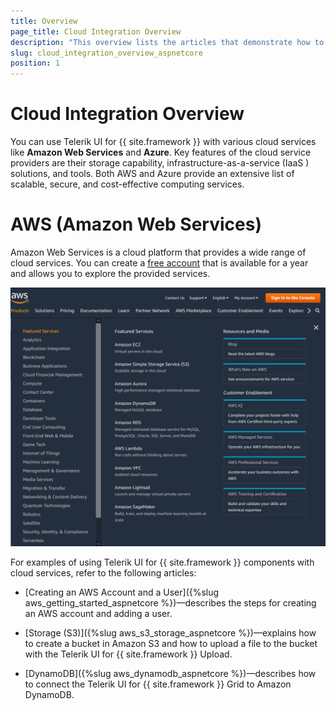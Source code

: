 ```yaml
---
title: Overview
page_title: Cloud Integration Overview
description: "This overview lists the articles that demonstrate how to use the {{ site.product }} suite with different cloud services."
slug: cloud_integration_overview_aspnetcore
position: 1
---
```


# Cloud Integration Overview

You can use Telerik UI for {{ site.framework }} with various cloud services like **Amazon Web Services** and **Azure**. Key features of the cloud service providers are their storage capability, infrastructure-as-a-service (IaaS ) solutions, and tools. Both AWS and Azure provide an extensive list of scalable, secure, and cost-effective computing services. 

# AWS (Amazon Web Services)

Amazon Web Services is a cloud platform that provides a wide range of cloud services. You can create a [free account](https://aws.amazon.com/free/?sc_icampaign=acq_aws_takeover-abandoner&sc_ichannel=ha&sc_icontent=awssm-1524&sc_iplace=ed&trk=ha_awssm-1524&all-free-tier.sort-by=item.additionalFields.SortRank&all-free-tier.sort-order=asc&awsf.Free%20Tier%20Types=*all&awsf.Free%20Tier%20Categories=*all) that is available for a year and allows you to explore the provided services. 

![AWS Overview](images/aws-overview.png)

For examples of using Telerik UI for {{ site.framework }} components with cloud services, refer to the following articles:

* [Creating an AWS Account and a User]({%slug aws_getting_started_aspnetcore %})&mdash;describes the steps for creating an AWS account and adding a user.

* [Storage (S3)]({%slug aws_s3_storage_aspnetcore %})&mdash;explains how to create a bucket in Amazon S3 and how to upload a file to the bucket with the Telerik UI for {{ site.framework }} Upload.

* [DynamoDB]({%slug aws_dynamodb_aspnetcore %})&mdash;describes how to connect the Telerik UI for {{ site.framework }} Grid to Amazon DynamoDB.
